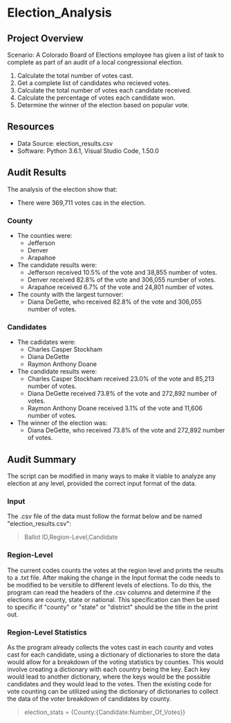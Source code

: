 # Election_Analysis

## Project Overview
Scenario: A Colorado Board of Elections employee has given a list of task to complete as part of an audit of a local congressional election.

1. Calculate the total number of votes cast.
2. Get a complete list of candidates who recieved votes.
3. Calculate the total number of votes each candidate received.
4. Calculate the percentage of votes each candidate won.
5. Determine the winner of the election based on popular vote.

## Resources
- Data Source: election_results.csv
- Software: Python 3.6.1, Visual Studio Code, 1.50.0

## Audit Results
The analysis of the election show that:
- There were 369,711 votes cas in the election.
### County
 - The counties were:
    - Jefferson
    - Denver
    - Arapahoe
- The candidate results were:
    - Jefferson received 10.5% of the vote and 38,855 number of votes.
    - Denver received 82.8% of the vote and 306,055 number of votes.
    - Arapahoe received 6.7% of the vote and 24,801 number of votes.
- The county with the largest turnover:
    - Diana DeGette, who received 82.8% of the vote and 306,055 number of votes.
    
### Candidates
- The cadidates were:
    - Charles Casper Stockham
    - Diana DeGette
    - Raymon Anthony Doane
- The candidate results were:
    - Charles Casper Stockham received 23.0% of the vote and 85,213 number of votes.
    - Diana DeGette received 73.8% of the vote and 272,892 number of votes.
    - Raymon Anthony Doane received 3.1% of the vote and 11,606 number of votes.
- The winner of the election was:
    - Diana DeGette, who received 73.8% of the vote and 272,892 number of votes. 
 
## Audit Summary
The script can be modified in many ways to make it viable to analyze any election at any level, provided the correct input format of the data.
### Input
The .csv file of the data must follow the format below and be named "election_results.csv":
> Ballot ID,Region-Level,Candidate

### Region-Level
The current codes counts the votes at the region level and prints the results to a .txt file. After making the change in the Input format the code needs to be modified to be versitile to different levels of elections.
To do this, the program can read the headers of the .csv columns and determine if the elections are county, state or national. This specification can then be used to specific if "county" or "state" or "district" should be the title in the print out.

### Region-Level Statistics
As the program already collects the votes cast in each county and votes cast for each candidate, using a dictionary of dictionaries to store the data would allow for a breakdown of the voting statistics by counties.
This would involve creating a dictionary with each country being the key. Each key would lead to another dictionary, where the keys would be the possible candidates and they would lead to the votes. Then the existing code for vote counting can be utilized using the dictionary of dictionaries to collect the data of the voter breakdown of candidates by county. 
> election_stats = {County:{Candidate:Number_Of_Votes}}
